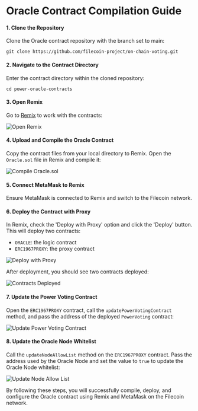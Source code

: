 # Oracle Contract Compilation Guide

#### 1. Clone the Repository

Clone the Oracle contract repository with the branch set to main:

```
git clone https://github.com/filecoin-project/on-chain-voting.git
```

#### 2. Navigate to the Contract Directory

Enter the contract directory within the cloned repository:

```
cd power-oracle-contracts
```

#### 3. Open Remix

Go to [Remix](https://remix.ethereum.org/) to work with the contracts:

![Open Remix](img/1.png)

#### 4. Upload and Compile the Oracle Contract

Copy the contract files from your local directory to Remix. Open the `Oracle.sol` file in Remix and compile it:

![Compile Oracle.sol](img/2.png)

#### 5. Connect MetaMask to Remix

Ensure MetaMask is connected to Remix and switch to the Filecoin network.

#### 6. Deploy the Contract with Proxy

In Remix, check the 'Deploy with Proxy' option and click the 'Deploy' button. This will deploy two contracts:

- `ORACLE`: the logic contract
- `ERC1967PROXY`: the proxy contract

![Deploy with Proxy](img/3.png)

After deployment, you should see two contracts deployed:

![Contracts Deployed](img/4.png)

#### 7. Update the Power Voting Contract

Open the `ERC1967PROXY` contract, call the `updatePowerVotingContract` method, and pass the address of the deployed `PowerVoting` contract:

![Update Power Voting Contract](img/5.png)

#### 8. Update the Oracle Node Whitelist

Call the `updateNodeAllowList` method on the `ERC1967PROXY` contract. Pass the address used by the Oracle Node and set the value to `true` to update the Oracle Node whitelist:

![Update Node Allow List](img/6.png)

By following these steps, you will successfully compile, deploy, and configure the Oracle contract using Remix and MetaMask on the Filecoin network.
